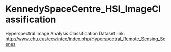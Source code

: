 # KennedySpaceCentre_HSI_ImageClassification
Hyperspectral Image Analysis Classification
Dataset link: http://www.ehu.eus/ccwintco/index.php/Hyperspectral_Remote_Sensing_Scenes
